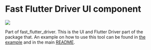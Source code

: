 # Fast Flutter Driver UI component
[![](https://github.com/tomaszpolanski/fast_flutter_driver/workflows/Analyze/badge.svg)](https://github.com/tomaszpolanski/fast_flutter_driver/actions?query=workflow%3A%22Analyze%22)

Part of fast_flutter_driver. This is the UI and Flutter Driver part of the package that.
An example on how to use this tool can be found in [the example](https://github.com/tomaszpolanski/fast_flutter_driver/tree/master/example) and in the main [README](https://github.com/tomaszpolanski/fast_flutter_driver/blob/master/README.md).